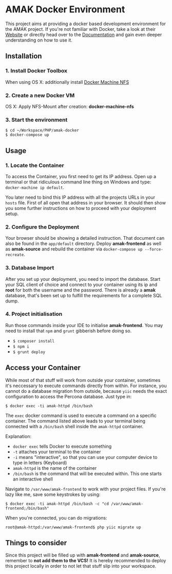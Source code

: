 # AMAK Docker Environment

This project aims at providing a docker based development environment for the AMAK project.
If you're not familiar with Docker, take a look at their [Website](https://www.docker.io) or directly
head over to the [Documentation](https://docs.docker.com/) and gain even deeper understanding on how to use it.

## Installation
### 1. Install Docker Toolbox
When using OS X: additionally install [Docker Machine NFS](https://github.com/adlogix/docker-machine-nfs)

### 2. Create a new Docker VM
OS X: Apply NFS-Mount after creation: **docker-machine-nfs**

### 3. Start the environment
```shell
$ cd ~/Workspace/PHP/amak-docker
$ docker-compose up
```

## Usage
### 1. Locate the Container
To access the Container, you first need to get its IP address. Open up a terminal or that ridiculous command line thing
on Windows and type: `docker-machine ip default`.

You later need to bind this IP address with all the projects URLs in your `hosts` file. First of all open that address
in your browser. It should then show you some further instructions on how to proceed with your deployment setup.

### 2. Configure the Deployment
Your browser should be showing a detailed instruction. That document can also be found in the `app/default` directory.
Deploy **amak-frontend** as well as **amak-source** and rebuild the container via `docker-compose up --force-recreate`.

### 3. Database Import
After you set up your deployment, you need to import the database. Start your SQL client of choice and connect to your
container using its ip and **root** for both the username and the password. There is already a **amak** database, that's
been set up to fulfill the requirements for a complete SQL dump.

### 4. Project initialisation
Run those commands inside your IDE to initialise **amak-frontend**. You may need to install that `npm` and `grunt`
gibberish before doing so.
- `$ composer install`
- `$ npm i`
- `$ grunt deploy`

## Access your Container
While most of that stuff will work from outside your container, sometimes it's neccessary to execute commands directly
from within. For instance, you cannot do a database migration from outside, because `yiic` needs the exact configuration
to access the Percona database. Just type in:

`$ docker exec -ti amak-httpd /bin/bash`

The `exec` docker command is used to execute a command on a specific container. The command listed above leads to your
terminal being connected with a `/bin/bash` shell inside the `amak-httpd` container.

Explanation:
- `docker exec` tells Docker to execute something
- `-t` attaches your terminal to the container
- `-i` means "interactive", so that you can use your computer device to type in letters (Keyboard)
- `amak-httpd` is the name of the container
- `/bin/bash` is the command that will be executed within. This one starts an interactive shell

Navigate to `/var/www/amak-frontend` to work with your project files. If you're lazy like me, save some keystrokes by
using:

`$ docker exec -ti amak-httpd /bin/bash -c "cd /var/www/amak-frontend;/bin/bash"`

When you're connected, you can do migrations:

`root@amak-httpd:/var/www/amak-frontend$ php yiic migrate up`


## Things to consider
Since this project will be filled up with **amak-frontend** and **amak-source**, remember to **not add them to the VCS!**
It is hereby recommended to deploy this project locally in order to not let that stuff slip into your workspace.